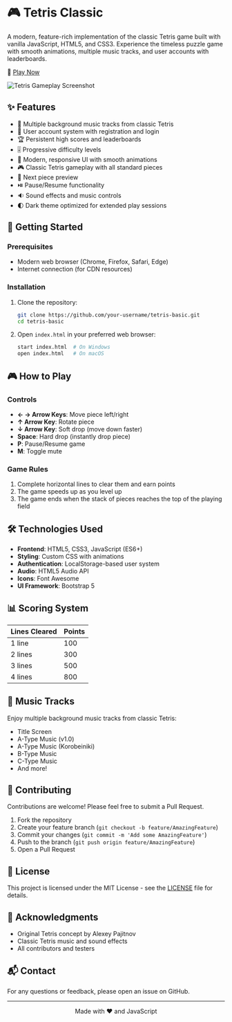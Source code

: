 # 🎮 Tetris Classic

A modern, feature-rich implementation of the classic Tetris game built with vanilla JavaScript, HTML5, and CSS3. Experience the timeless puzzle game with smooth animations, multiple music tracks, and user accounts with leaderboards.

🔗 [Play Now](https://tetris-basic.netlify.app/)

![Tetris Gameplay Screenshot](https://user-images.githubusercontent.com/74496368/207423706-abe7ce07-8d23-4771-a69c-cd9d099598d9.png)

## ✨ Features

- 🎵 Multiple background music tracks from classic Tetris
- 👤 User account system with registration and login
- 🏆 Persistent high scores and leaderboards
- 🎚️ Progressive difficulty levels
- 🎨 Modern, responsive UI with smooth animations
- 🎮 Classic Tetris gameplay with all standard pieces
- 🎯 Next piece preview
- ⏯️ Pause/Resume functionality
- 🔉 Sound effects and music controls
- 🌓 Dark theme optimized for extended play sessions

## 🚀 Getting Started

### Prerequisites
- Modern web browser (Chrome, Firefox, Safari, Edge)
- Internet connection (for CDN resources)

### Installation
1. Clone the repository:
   ```bash
   git clone https://github.com/your-username/tetris-basic.git
   cd tetris-basic
   ```

2. Open `index.html` in your preferred web browser:
   ```bash
   start index.html  # On Windows
   open index.html   # On macOS
   ```

## 🎮 How to Play

### Controls
- **← → Arrow Keys**: Move piece left/right
- **↑ Arrow Key**: Rotate piece
- **↓ Arrow Key**: Soft drop (move down faster)
- **Space**: Hard drop (instantly drop piece)
- **P**: Pause/Resume game
- **M**: Toggle mute

### Game Rules
1. Complete horizontal lines to clear them and earn points
2. The game speeds up as you level up
3. The game ends when the stack of pieces reaches the top of the playing field

## 🛠️ Technologies Used

- **Frontend**: HTML5, CSS3, JavaScript (ES6+)
- **Styling**: Custom CSS with animations
- **Authentication**: LocalStorage-based user system
- **Audio**: HTML5 Audio API
- **Icons**: Font Awesome
- **UI Framework**: Bootstrap 5

## 📊 Scoring System

| Lines Cleared | Points  |
|--------------|---------|
| 1 line       | 100     |
| 2 lines      | 300     |
| 3 lines      | 500     |
| 4 lines      | 800     |

## 🎵 Music Tracks

Enjoy multiple background music tracks from classic Tetris:
- Title Screen
- A-Type Music (v1.0)
- A-Type Music (Korobeiniki)
- B-Type Music
- C-Type Music
- And more!

## 🤝 Contributing

Contributions are welcome! Please feel free to submit a Pull Request.

1. Fork the repository
2. Create your feature branch (`git checkout -b feature/AmazingFeature`)
3. Commit your changes (`git commit -m 'Add some AmazingFeature'`)
4. Push to the branch (`git push origin feature/AmazingFeature`)
5. Open a Pull Request

## 📝 License

This project is licensed under the MIT License - see the [LICENSE](LICENSE) file for details.

## 🙏 Acknowledgments

- Original Tetris concept by Alexey Pajitnov
- Classic Tetris music and sound effects
- All contributors and testers

## 📬 Contact

For any questions or feedback, please open an issue on GitHub.

---

<div align="center">
  Made with ❤️ and JavaScript
</div>
